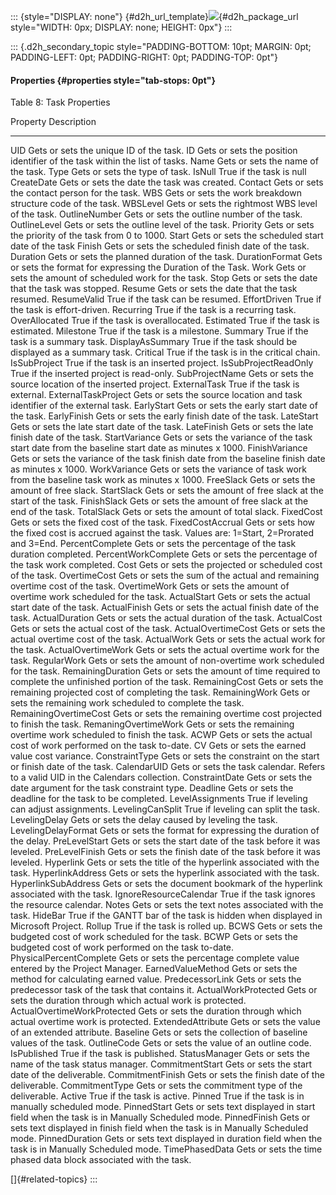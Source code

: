 ::: {style="DISPLAY: none"}
[](ms-xhelp:///?Id=d2h_url_template){#d2h_url_template}![](!package_url!){#d2h_package_url style="WIDTH: 0px; DISPLAY: none; HEIGHT: 0px"}
:::

::: {.d2h_secondary_topic style="PADDING-BOTTOM: 10pt; MARGIN: 0pt; PADDING-LEFT: 0pt; PADDING-RIGHT: 0pt; PADDING-TOP: 0pt"}
#### Properties {#properties style="tab-stops: 0pt"}

Table 8: Task Properties

  Property                      Description
  ----------------------------- ---------------------------------------------------------------------------------------------------------
  UID                           Gets or sets the unique ID of the task.
  ID                            Gets or sets the position identifier of the task within the list of tasks.
  Name                          Gets or sets the name of the task.
  Type                          Gets or sets the type of task.
  IsNull                        True if the task is null
  CreateDate                    Gets or sets the date the task was created.
  Contact                       Gets or sets the contact person for the task.
  WBS                           Gets or sets the work breakdown structure code of the task.
  WBSLevel                      Gets or sets the rightmost WBS level of the task.
  OutlineNumber                 Gets or sets the outline number of the task.
  OutlineLevel                  Gets or sets the outline level of the task.
  Priority                      Gets or sets the priority of the task from 0 to 1000.
  Start                         Gets or sets the scheduled start date of the task
  Finish                        Gets or sets the scheduled finish date of the task.
  Duration                      Gets or sets the planned duration of the task.
  DurationFormat                Gets or sets the format for expressing the Duration of the Task.
  Work                          Gets or sets the amount of scheduled work for the task.
  Stop                          Gets or sets the date that the task was stopped.
  Resume                        Gets or sets the date that the task resumed.
  ResumeValid                   True if the task can be resumed.
  EffortDriven                  True if the task is effort-driven.
  Recurring                     True if the task is a recurring task.
  OverAllocated                 True if the task is overallocated.
  Estimated                     True if the task is estimated.
  Milestone                     True if the task is a milestone.
  Summary                       True if the task is a summary task.
  DisplayAsSummary              True if the task should be displayed as a summary task.
  Critical                      True if the task is in the critical chain.
  IsSubProject                  True if the task is an inserted project.
  IsSubProjectReadOnly          True if the inserted project is read-only.
  SubProjectName                Gets or sets the source location of the inserted project.
  ExternalTask                  True if the task is external.
  ExternalTaskProject           Gets or sets the source location and task identifier of the external task.
  EarlyStart                    Gets or sets the early start date of the task.
  EarlyFinish                   Gets or sets the early finish date of the task.
  LateStart                     Gets or sets the late start date of the task.
  LateFinish                    Gets or sets the late finish date of the task.
  StartVariance                 Gets or sets the variance of the task start date from the baseline start date as minutes x 1000.
  FinishVariance                Gets or sets the variance of the task finish date from the baseline finish date as minutes x 1000.
  WorkVariance                  Gets or sets the variance of task work from the baseline task work as minutes x 1000.
  FreeSlack                     Gets or sets the amount of free slack.
  StartSlack                    Gets or sets the amount of free slack at the start of the task.
  FinishSlack                   Gets or sets the amount of free slack at the end of the task.
  TotalSlack                    Gets or sets the amount of total slack.
  FixedCost                     Gets or sets the fixed cost of the task.
  FixedCostAccrual              Gets or sets how the fixed cost is accrued against the task. Values are: 1=Start, 2=Prorated and 3=End.
  PercentComplete               Gets or sets the percentage of the task duration completed.
  PercentWorkComplete           Gets or sets the percentage of the task work completed.
  Cost                          Gets or sets the projected or scheduled cost of the task.
  OvertimeCost                  Gets or sets the sum of the actual and remaining overtime cost of the task.
  OvertimeWork                  Gets or sets the amount of overtime work scheduled for the task.
  ActualStart                   Gets or sets the actual start date of the task.
  ActualFinish                  Gets or sets the actual finish date of the task.
  ActualDuration                Gets or sets the actual duration of the task.
  ActualCost                    Gets or sets the actual cost of the task.
  ActualOvertimeCost            Gets or sets the actual overtime cost of the task.
  ActualWork                    Gets or sets the actual work for the task.
  ActualOvertimeWork            Gets or sets the actual overtime work for the task.
  RegularWork                   Gets or sets the amount of non-overtime work scheduled for the task.
  RemainingDuration             Gets or sets the amount of time required to complete the unfinished portion of the task.
  RemainingCost                 Gets or sets the remaining projected cost of completing the task.
  RemainingWork                 Gets or sets the remaining work scheduled to complete the task.
  RemainingOvertimeCost         Gets or sets the remaining overtime cost projected to finish the task.
  RemaningOvertimeWork          Gets or sets the remaining overtime work scheduled to finish the task.
  ACWP                          Gets or sets the actual cost of work performed on the task to-date.
  CV                            Gets or sets the earned value cost variance.
  ConstraintType                Gets or sets the constraint on the start or finish date of the task.
  CalendarUID                   Gets or sets the task calendar. Refers to a valid UID in the Calendars collection.
  ConstraintDate                Gets or sets the date argument for the task constraint type.
  Deadline                      Gets or sets the deadline for the task to be completed.
  LevelAssignments              True if leveling can adjust assignments.
  LevelingCanSplit              True if leveling can split the task.
  LevelingDelay                 Gets or sets the delay caused by leveling the task.
  LevelingDelayFormat           Gets or sets the format for expressing the duration of the delay.
  PreLevelStart                 Gets or sets the start date of the task before it was leveled.
  PreLevelFinish                Gets or sets the finish date of the task before it was leveled.
  Hyperlink                     Gets or sets the title of the hyperlink associated with the task.
  HyperlinkAddress              Gets or sets the hyperlink associated with the task.
  HyperlinkSubAddress           Gets or sets the document bookmark of the hyperlink associated with the task.
  IgnoreResourceCalendar        True if the task ignores the resource calendar.
  Notes                         Gets or sets the text notes associated with the task.
  HideBar                       True if the GANTT bar of the task is hidden when displayed in Microsoft Project.
  Rollup                        True if the task is rolled up.
  BCWS                          Gets or sets the budgeted cost of work scheduled for the task.
  BCWP                          Gets or sets the budgeted cost of work performed on the task to-date.
  PhysicalPercentComplete       Gets or sets the percentage complete value entered by the Project Manager.
  EarnedValueMethod             Gets or sets the method for calculating earned value.
  PredecessorLink               Gets or sets the predecessor task of the task that contains it.
  ActualWorkProtected           Gets or sets the duration through which actual work is protected.
  ActualOvertimeWorkProtected   Gets or sets the duration through which actual overtime work is protected.
  ExtendedAttribute             Gets or sets the value of an extended attribute.
  Baseline                      Gets or sets the collection of baseline values of the task.
  OutlineCode                   Gets or sets the value of an outline code.
  IsPublished                   True if the task is published.
  StatusManager                 Gets or sets the name of the task status manager.
  CommitmentStart               Gets or sets the start date of the deliverable.
  CommitmentFinish              Gets or sets the finish date of the deliverable.
  CommitmentType                Gets or sets the commitment type of the deliverable.
  Active                        True if the task is active.
  Pinned                        True if the task is in manually scheduled mode.
  PinnedStart                   Gets or sets text displayed in start field when the task is in Manually Scheduled mode.
  PinnedFinish                  Gets or sets text displayed in finish field when the task is in Manually Scheduled mode.
  PinnedDuration                Gets or sets text displayed in duration field when the task is in Manually Scheduled mode.
  TimePhasedData                Gets or sets the time phased data block associated with the task.

[]{#related-topics}
:::
